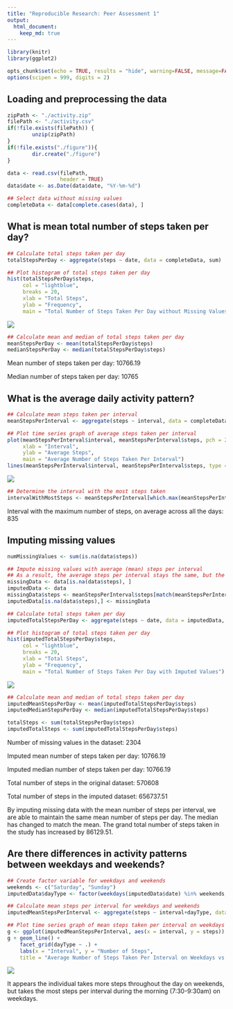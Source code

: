 ```yaml
---
title: "Reproducible Research: Peer Assessment 1"
output: 
  html_document:
    keep_md: true
---
```



```r
library(knitr)
library(ggplot2)

opts_chunk$set(echo = TRUE, results = "hide", warning=FALSE, message=FALSE, fig.path = "./figure/", fig.show = "asis", dev = "png")
options(scipen = 999, digits = 2)
```


## Loading and preprocessing the data

```r
zipPath <- "./activity.zip"
filePath <- "./activity.csv"
if(!file.exists(filePath)) {
        unzip(zipPath)
}
if(!file.exists("./figure")){
        dir.create("./figure")
}

data <- read.csv(filePath, 
                 header = TRUE)
data$date <- as.Date(data$date, "%Y-%m-%d")

## Select data without missing values
completeData <- data[complete.cases(data), ]
```


## What is mean total number of steps taken per day?

```r
## Calculate total steps taken per day
totalStepsPerDay <- aggregate(steps ~ date, data = completeData, sum)

## Plot histogram of total steps taken per day
hist(totalStepsPerDay$steps,
     col = "lightblue",
     breaks = 20,
     xlab = "Total Steps",
     ylab = "Frequency",
     main = "Total Number of Steps Taken Per Day without Missing Values")
```

![](./figure/unnamed-chunk-1-1.png)<!-- -->

```r
## Calculate mean and median of total steps taken per day
meanStepsPerDay <- mean(totalStepsPerDay$steps)  
medianStepsPerDay <- median(totalStepsPerDay$steps)
```

Mean number of steps taken per day: 10766.19  

Median number of steps taken per day: 10765

## What is the average daily activity pattern?

```r
## Calculate mean steps taken per interval
meanStepsPerInterval <- aggregate(steps ~ interval, data = completeData, mean)

## Plot time series graph of average steps taken per interval
plot(meanStepsPerInterval$interval, meanStepsPerInterval$steps, pch = 20,
     xlab = "Interval",
     ylab = "Average Steps",
     main = "Average Number of Steps Taken Per Interval")
lines(meanStepsPerInterval$interval, meanStepsPerInterval$steps, type = "l")
```

![](./figure/unnamed-chunk-2-1.png)<!-- -->

```r
## Determine the interval with the most steps taken
intervalWithMostSteps <- meanStepsPerInterval[which.max(meanStepsPerInterval$steps), 1]
```

Interval with the maximum number of steps, on average across all the days: 835

## Imputing missing values

```r
numMissingValues <- sum(is.na(data$steps))

## Impute missing values with average (mean) steps per interval
## As a result, the average steps per interval stays the same, but the total steps taken per day has increased
missingData <- data[is.na(data$steps), ]
imputedData <- data
missingData$steps <- meanStepsPerInterval$steps[match(meanStepsPerInterval$interval, missingData$interval)]
imputedData[is.na(data$steps),] <- missingData

## Calculate total steps taken per day
imputedTotalStepsPerDay <- aggregate(steps ~ date, data = imputedData, sum)

## Plot histogram of total steps taken per day
hist(imputedTotalStepsPerDay$steps,
     col = "lightblue",
     breaks = 20,
     xlab = "Total Steps",
     ylab = "Frequency",
     main = "Total Number of Steps Taken Per Day with Imputed Values")
```

![](./figure/unnamed-chunk-3-1.png)<!-- -->

```r
## Calculate mean and median of total steps taken per day
imputedMeanStepsPerDay <- mean(imputedTotalStepsPerDay$steps)  
imputedMedianStepsPerDay <- median(imputedTotalStepsPerDay$steps)

totalSteps <- sum(totalStepsPerDay$steps)
imputedTotalSteps <- sum(imputedTotalStepsPerDay$steps)
```

Number of missing values in the dataset: 2304

Imputed mean number of steps taken per day: 10766.19  

Imputed median number of steps taken per day: 10766.19

Total number of steps in the original dataset: 570608

Total number of steps in the imputed dataset: 656737.51

By imputing missing data with the mean number of steps per interval, we are able to maintain the same mean number of steps per day. The median has changed to match the mean. The grand total number of steps taken in the study has increased by 86129.51.

## Are there differences in activity patterns between weekdays and weekends?


```r
## Create factor variable for weekdays and weekends
weekends <- c("Saturday", "Sunday")
imputedData$dayType <- factor(weekdays(imputedData$date) %in% weekends, levels = c(TRUE, FALSE), labels=c("weekend", "weekday"))

## Calculate mean steps per interval for weekdays and weekends
imputedMeanStepsPerInterval <- aggregate(steps ~ interval+dayType, data = imputedData, mean)

## Plot time series graph of mean steps taken per interval on weekdays vs weekends
g <- ggplot(imputedMeanStepsPerInterval, aes(x = interval, y = steps))
g + geom_line() + 
    facet_grid(dayType ~ .) + 
    labs(x = "Interval", y = "Number of Steps", 
    title = "Average Number of Steps Taken Per Interval on Weekdays vs Weekends")
```

![](./figure/unnamed-chunk-4-1.png)<!-- -->

It appears the individual takes more steps throughout the day on weekends, but takes the most steps per interval during the morning (7:30-9:30am) on weekdays.






